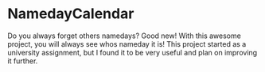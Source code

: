 # NamedayCalendar

Do you always forget others namedays? Good new! With this awesome project, you will always see whos nameday it is! This project started as a university assignment, but I found it to be very useful and plan on improving it further.
